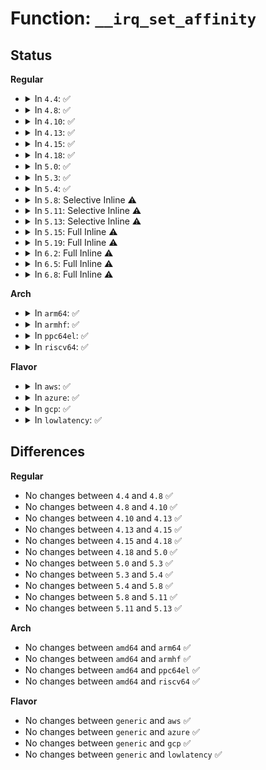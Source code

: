 # Function: <code>__irq_set_affinity</code>

## Status
<b>Regular</b>
<ul>
<li>
<details>
<summary>In <code>4.4</code>: ✅</summary>

```c
int __irq_set_affinity(unsigned int irq, const struct cpumask *mask, bool force);
```

**Collision:** Unique Global

**Inline:** No

**Transformation:** False

**Instances:**

```
In kernel/irq/manage.c (ffffffff810dc190)
Location: kernel/irq/manage.c:236
Inline: False
Direct callers:
  - arch/x86/kernel/hpet.c:hpet_resume
  - arch/x86/kernel/hpet.c:hpet_work
  - kernel/irq/manage.c:irq_set_affinity_hint
  - kernel/time/tick-common.c:tick_setup_device
  - kernel/time/tick-broadcast.c:tick_broadcast_set_event
  - drivers/xen/events/events_base.c:rebind_evtchn_irq
```
**Symbols:**

```
ffffffff810dc190-ffffffff810dc1f8: __irq_set_affinity (STB_GLOBAL)
```
</details>
</li>
<li>
<details>
<summary>In <code>4.8</code>: ✅</summary>

```c
int __irq_set_affinity(unsigned int irq, const struct cpumask *mask, bool force);
```

**Collision:** Unique Global

**Inline:** No

**Transformation:** False

**Instances:**

```
In kernel/irq/manage.c (ffffffff810e18a0)
Location: kernel/irq/manage.c:249
Inline: False
Direct callers:
  - arch/x86/kernel/hpet.c:hpet_work
  - arch/x86/kernel/hpet.c:hpet_resume
  - kernel/irq/manage.c:irq_set_affinity_hint
  - kernel/time/tick-common.c:tick_setup_device
  - kernel/time/tick-broadcast.c:tick_broadcast_set_event
  - drivers/xen/events/events_base.c:rebind_evtchn_irq
```
**Symbols:**

```
ffffffff810e18a0-ffffffff810e1908: __irq_set_affinity (STB_GLOBAL)
```
</details>
</li>
<li>
<details>
<summary>In <code>4.10</code>: ✅</summary>

```c
int __irq_set_affinity(unsigned int irq, const struct cpumask *mask, bool force);
```

**Collision:** Unique Global

**Inline:** No

**Transformation:** False

**Instances:**

```
In kernel/irq/manage.c (ffffffff810e81f0)
Location: kernel/irq/manage.c:249
Inline: False
Direct callers:
  - arch/x86/kernel/hpet.c:hpet_work
  - arch/x86/kernel/hpet.c:hpet_msi_resume
  - kernel/irq/manage.c:irq_set_affinity_hint
  - kernel/time/tick-common.c:tick_setup_device
  - kernel/time/tick-broadcast.c:tick_broadcast_set_event
  - drivers/xen/events/events_base.c:rebind_evtchn_irq
```
**Symbols:**

```
ffffffff810e81f0-ffffffff810e8258: __irq_set_affinity (STB_GLOBAL)
```
</details>
</li>
<li>
<details>
<summary>In <code>4.13</code>: ✅</summary>

```c
int __irq_set_affinity(unsigned int irq, const struct cpumask *mask, bool force);
```

**Collision:** Unique Global

**Inline:** No

**Transformation:** False

**Instances:**

```
In kernel/irq/manage.c (ffffffff810e7610)
Location: kernel/irq/manage.c:223
Inline: False
Direct callers:
  - arch/x86/kernel/hpet.c:hpet_work
  - kernel/irq/manage.c:irq_set_affinity_hint
  - kernel/time/tick-common.c:tick_setup_device
  - kernel/time/tick-broadcast.c:tick_broadcast_set_event
  - drivers/xen/events/events_base.c:rebind_evtchn_irq
```
**Symbols:**

```
ffffffff810e7610-ffffffff810e7678: __irq_set_affinity (STB_GLOBAL)
```
</details>
</li>
<li>
<details>
<summary>In <code>4.15</code>: ✅</summary>

```c
int __irq_set_affinity(unsigned int irq, const struct cpumask *mask, bool force);
```

**Collision:** Unique Global

**Inline:** No

**Transformation:** False

**Instances:**

```
In kernel/irq/manage.c (ffffffff810ef990)
Location: kernel/irq/manage.c:240
Inline: False
Direct callers:
  - arch/x86/kernel/hpet.c:hpet_work
  - kernel/irq/manage.c:irq_set_affinity_hint
  - kernel/time/tick-common.c:tick_setup_device
  - kernel/time/tick-broadcast.c:tick_broadcast_set_event
  - drivers/xen/events/events_base.c:rebind_evtchn_irq
```
**Symbols:**

```
ffffffff810ef990-ffffffff810ef9f8: __irq_set_affinity (STB_GLOBAL)
```
</details>
</li>
<li>
<details>
<summary>In <code>4.18</code>: ✅</summary>

```c
int __irq_set_affinity(unsigned int irq, const struct cpumask *mask, bool force);
```

**Collision:** Unique Global

**Inline:** No

**Transformation:** False

**Instances:**

```
In kernel/irq/manage.c (ffffffff810f7dc0)
Location: kernel/irq/manage.c:273
Inline: False
Direct callers:
  - arch/x86/kernel/hpet.c:hpet_work
  - kernel/irq/manage.c:irq_set_affinity_hint
  - kernel/time/tick-broadcast.c:tick_broadcast_set_event
  - drivers/xen/events/events_base.c:rebind_evtchn_irq
```
**Symbols:**

```
ffffffff810f7dc0-ffffffff810f7e28: __irq_set_affinity (STB_GLOBAL)
```
</details>
</li>
<li>
<details>
<summary>In <code>5.0</code>: ✅</summary>

```c
int __irq_set_affinity(unsigned int irq, const struct cpumask *mask, bool force);
```

**Collision:** Unique Global

**Inline:** No

**Transformation:** False

**Instances:**

```
In kernel/irq/manage.c (ffffffff81103510)
Location: kernel/irq/manage.c:273
Inline: False
Direct callers:
  - arch/x86/kernel/hpet.c:hpet_work
  - kernel/irq/manage.c:irq_set_affinity_hint
  - kernel/time/tick-broadcast.c:tick_broadcast_set_event
  - drivers/xen/events/events_base.c:rebind_evtchn_irq
```
**Symbols:**

```
ffffffff81103510-ffffffff81103578: __irq_set_affinity (STB_GLOBAL)
```
</details>
</li>
<li>
<details>
<summary>In <code>5.3</code>: ✅</summary>

```c
int __irq_set_affinity(unsigned int irq, const struct cpumask *mask, bool force);
```

**Collision:** Unique Global

**Inline:** No

**Transformation:** False

**Instances:**

```
In kernel/irq/manage.c (ffffffff8110bf20)
Location: kernel/irq/manage.c:300
Inline: False
Direct callers:
  - arch/x86/kernel/hpet.c:hpet_cpuhp_online
  - kernel/irq/manage.c:irq_set_affinity_hint
  - kernel/time/tick-broadcast.c:tick_broadcast_set_event
  - drivers/xen/events/events_base.c:rebind_evtchn_irq
```
**Symbols:**

```
ffffffff8110bf20-ffffffff8110bf8b: __irq_set_affinity (STB_GLOBAL)
```
</details>
</li>
<li>
<details>
<summary>In <code>5.4</code>: ✅</summary>

```c
int __irq_set_affinity(unsigned int irq, const struct cpumask *mask, bool force);
```

**Collision:** Unique Global

**Inline:** No

**Transformation:** False

**Instances:**

```
In kernel/irq/manage.c (ffffffff81118350)
Location: kernel/irq/manage.c:304
Inline: False
Direct callers:
  - arch/x86/kernel/hpet.c:hpet_cpuhp_online
  - kernel/irq/manage.c:irq_set_affinity_hint
  - kernel/time/tick-broadcast.c:tick_broadcast_set_event
  - drivers/xen/events/events_base.c:rebind_evtchn_irq
```
**Symbols:**

```
ffffffff81118350-ffffffff811183bb: __irq_set_affinity (STB_GLOBAL)
```
</details>
</li>
<li>
<details>
<summary>In <code>5.8</code>: Selective Inline ⚠️</summary>

```c
int __irq_set_affinity(unsigned int irq, const struct cpumask *mask, bool force);
```

**Collision:** Unique Global

**Inline:** Selective

**Transformation:** False

**Instances:**

```
In kernel/irq/manage.c (ffffffff81123c79)
Location: kernel/irq/manage.c:380
Inline: True
Inline callers:
  - kernel/irq/manage.c:irq_set_affinity_hint
Direct callers:
  - kernel/time/tick-common.c:tick_setup_device
  - kernel/time/tick-broadcast.c:tick_broadcast_set_event
  - drivers/xen/events/events_base.c:rebind_evtchn_irq
```
**Symbols:**

```
ffffffff81123ce0-ffffffff81123d4b: __irq_set_affinity (STB_GLOBAL)
```
</details>
</li>
<li>
<details>
<summary>In <code>5.11</code>: Selective Inline ⚠️</summary>

```c
int __irq_set_affinity(unsigned int irq, const struct cpumask *mask, bool force);
```

**Collision:** Unique Global

**Inline:** Selective

**Transformation:** False

**Instances:**

```
In kernel/irq/manage.c (ffffffff8111fac9)
Location: kernel/irq/manage.c:450
Inline: True
Inline callers:
  - kernel/irq/manage.c:irq_set_affinity_hint
Direct callers:
  - kernel/time/tick-common.c:tick_setup_device
  - kernel/time/tick-broadcast.c:tick_broadcast_set_event
```
**Symbols:**

```
ffffffff8111fb40-ffffffff8111fbab: __irq_set_affinity (STB_GLOBAL)
```
</details>
</li>
<li>
<details>
<summary>In <code>5.13</code>: Selective Inline ⚠️</summary>

```c
int __irq_set_affinity(unsigned int irq, const struct cpumask *mask, bool force);
```

**Collision:** Unique Global

**Inline:** Selective

**Transformation:** False

**Instances:**

```
In kernel/irq/manage.c (ffffffff8111fd79)
Location: kernel/irq/manage.c:450
Inline: True
Inline callers:
  - kernel/irq/manage.c:irq_set_affinity_hint
Direct callers:
  - arch/x86/kernel/hpet.c:hpet_cpuhp_online
  - kernel/time/tick-common.c:tick_setup_device
  - kernel/time/tick-broadcast.c:tick_broadcast_set_event
```
**Symbols:**

```
ffffffff8111fdf0-ffffffff8111fe5b: __irq_set_affinity (STB_GLOBAL)
```
</details>
</li>
<li>
<details>
<summary>In <code>5.15</code>: Full Inline ⚠️</summary>

**Collision:** Unique Static

**Inline:** Full

**Transformation:** False

**Instances:**

```
In kernel/irq/manage.c (ffffffff81140219)
Location: kernel/irq/manage.c:443
Inline: True
Inline callers:
  - kernel/irq/manage.c:irq_set_affinity_hint
  - kernel/irq/manage.c:irq_force_affinity
  - kernel/irq/manage.c:irq_set_affinity
```
</details>
</li>
<li>
<details>
<summary>In <code>5.19</code>: Full Inline ⚠️</summary>

**Collision:** Unique Static

**Inline:** Full

**Transformation:** False

**Instances:**

```
In kernel/irq/manage.c (ffffffff81163b86)
Location: kernel/irq/manage.c:458
Inline: True
Inline callers:
  - kernel/irq/manage.c:__irq_apply_affinity_hint
  - kernel/irq/manage.c:irq_force_affinity
  - kernel/irq/manage.c:irq_set_affinity
```
</details>
</li>
<li>
<details>
<summary>In <code>6.2</code>: Full Inline ⚠️</summary>

**Collision:** Unique Static

**Inline:** Full

**Transformation:** False

**Instances:**

```
In kernel/irq/manage.c (ffffffff81197866)
Location: kernel/irq/manage.c:450
Inline: True
Inline callers:
  - kernel/irq/manage.c:__irq_apply_affinity_hint
  - kernel/irq/manage.c:irq_force_affinity
  - kernel/irq/manage.c:irq_set_affinity
```
</details>
</li>
<li>
<details>
<summary>In <code>6.5</code>: Full Inline ⚠️</summary>

**Collision:** Unique Static

**Inline:** Full

**Transformation:** False

**Instances:**

```
In kernel/irq/manage.c (ffffffff811a9526)
Location: kernel/irq/manage.c:453
Inline: True
Inline callers:
  - kernel/irq/manage.c:__irq_apply_affinity_hint
  - kernel/irq/manage.c:irq_force_affinity
  - kernel/irq/manage.c:irq_set_affinity
```
</details>
</li>
<li>
<details>
<summary>In <code>6.8</code>: Full Inline ⚠️</summary>

**Collision:** Unique Static

**Inline:** Full

**Transformation:** False

**Instances:**

```
In kernel/irq/manage.c (ffffffff811b9086)
Location: kernel/irq/manage.c:455
Inline: True
Inline callers:
  - kernel/irq/manage.c:__irq_apply_affinity_hint
  - kernel/irq/manage.c:irq_force_affinity
  - kernel/irq/manage.c:irq_set_affinity
```
</details>
</li>
</ul>
<b>Arch</b>
<ul>
<li>
<details>
<summary>In <code>arm64</code>: ✅</summary>

```c
int __irq_set_affinity(unsigned int irq, const struct cpumask *mask, bool force);
```

**Collision:** Unique Global

**Inline:** No

**Transformation:** False

**Instances:**

```
In kernel/irq/manage.c (ffff80001017ab48)
Location: kernel/irq/manage.c:304
Inline: False
Direct callers:
  - virt/kvm/arm/vgic/vgic-v4.c:vgic_v4_flush_hwstate
  - kernel/irq/manage.c:irq_set_affinity_hint
  - kernel/time/tick-broadcast.c:tick_broadcast_set_event
  - drivers/irqchip/irq-ls-scfg-msi.c:ls_scfg_msi_probe
  - drivers/pci/controller/pci-xgene-msi.c:xgene_msi_hwirq_alloc
  - drivers/pci/controller/pcie-iproc-msi.c:iproc_msi_init
  - drivers/soc/fsl/qbman/bman_portal.c:bman_online_cpu
  - drivers/soc/fsl/qbman/bman_portal.c:bman_offline_cpu
  - drivers/soc/fsl/qbman/qman_portal.c:qman_online_cpu
  - drivers/soc/fsl/qbman/qman_portal.c:qman_offline_cpu
  - drivers/soc/fsl/qbman/bman.c:bman_create_portal
  - drivers/soc/fsl/qbman/qman.c:qman_create_portal
  - drivers/xen/events/events_base.c:rebind_evtchn_irq
  - drivers/perf/arm_pmu.c:armpmu_request_irq
  - drivers/perf/hisilicon/hisi_uncore_pmu.c:hisi_uncore_pmu_offline_cpu
  - drivers/perf/hisilicon/hisi_uncore_pmu.c:hisi_uncore_pmu_online_cpu
  - drivers/perf/qcom_l2_pmu.c:l2cache_pmu_offline_cpu
  - drivers/perf/qcom_l2_pmu.c:l2cache_pmu_online_cpu
  - drivers/perf/xgene_pmu.c:xgene_pmu_offline_cpu
```
**Symbols:**

```
ffff80001017ab48-ffff80001017ac1c: __irq_set_affinity (STB_GLOBAL)
```
</details>
</li>
<li>
<details>
<summary>In <code>armhf</code>: ✅</summary>

```c
int __irq_set_affinity(unsigned int irq, const struct cpumask *mask, bool force);
```

**Collision:** Unique Global

**Inline:** No

**Transformation:** False

**Instances:**

```
In kernel/irq/manage.c (c03cbdc4)
Location: kernel/irq/manage.c:304
Inline: False
Direct callers:
  - kernel/irq/manage.c:irq_set_affinity_hint
  - kernel/time/tick-common.c:tick_setup_device
  - kernel/time/tick-broadcast.c:tick_broadcast_set_event
  - drivers/clocksource/timer-tegra.c:tegra_timer_setup
  - drivers/clocksource/exynos_mct.c:exynos4_mct_starting_cpu
  - drivers/perf/arm_pmu.c:armpmu_request_irq
```
**Symbols:**

```
c03cbdc4-c03cbe2c: __irq_set_affinity (STB_GLOBAL)
```
</details>
</li>
<li>
<details>
<summary>In <code>ppc64el</code>: ✅</summary>

```c
int __irq_set_affinity(unsigned int irq, const struct cpumask *mask, bool force);
```

**Collision:** Unique Global

**Inline:** No

**Transformation:** False

**Instances:**

```
In kernel/irq/manage.c (c0000000001d50b0)
Location: kernel/irq/manage.c:304
Inline: False
Direct callers:
  - arch/powerpc/sysdev/xics/xics-common.c:xics_migrate_irqs_away
  - kernel/irq/manage.c:irq_set_affinity_hint
  - kernel/time/tick-broadcast.c:tick_broadcast_set_event
```
**Symbols:**

```
c0000000001d50b0-c0000000001d515c: __irq_set_affinity (STB_GLOBAL)
```
</details>
</li>
<li>
<details>
<summary>In <code>riscv64</code>: ✅</summary>

```c
int __irq_set_affinity(unsigned int irq, const struct cpumask *mask, bool force);
```

**Collision:** Unique Global

**Inline:** No

**Transformation:** False

**Instances:**

```
In kernel/irq/manage.c (ffffffe000114908)
Location: kernel/irq/manage.c:304
Inline: False
Direct callers:
  - kernel/irq/manage.c:irq_set_affinity_hint
```
**Symbols:**

```
ffffffe000114908-ffffffe00011497c: __irq_set_affinity (STB_GLOBAL)
```
</details>
</li>
</ul>
<b>Flavor</b>
<ul>
<li>
<details>
<summary>In <code>aws</code>: ✅</summary>

```c
int __irq_set_affinity(unsigned int irq, const struct cpumask *mask, bool force);
```

**Collision:** Unique Global

**Inline:** No

**Transformation:** False

**Instances:**

```
In kernel/irq/manage.c (ffffffff81110930)
Location: kernel/irq/manage.c:304
Inline: False
Direct callers:
  - arch/x86/kernel/hpet.c:hpet_cpuhp_online
  - kernel/irq/manage.c:irq_set_affinity_hint
  - kernel/time/tick-broadcast.c:tick_broadcast_set_event
  - drivers/xen/events/events_base.c:rebind_evtchn_irq
```
**Symbols:**

```
ffffffff81110930-ffffffff8111099b: __irq_set_affinity (STB_GLOBAL)
```
</details>
</li>
<li>
<details>
<summary>In <code>azure</code>: ✅</summary>

```c
int __irq_set_affinity(unsigned int irq, const struct cpumask *mask, bool force);
```

**Collision:** Unique Global

**Inline:** No

**Transformation:** False

**Instances:**

```
In kernel/irq/manage.c (ffffffff81101660)
Location: kernel/irq/manage.c:304
Inline: False
Direct callers:
  - arch/x86/kernel/hpet.c:hpet_cpuhp_online
  - kernel/irq/manage.c:irq_set_affinity_hint
  - kernel/time/tick-broadcast.c:tick_broadcast_set_event
```
**Symbols:**

```
ffffffff81101660-ffffffff811016cb: __irq_set_affinity (STB_GLOBAL)
```
</details>
</li>
<li>
<details>
<summary>In <code>gcp</code>: ✅</summary>

```c
int __irq_set_affinity(unsigned int irq, const struct cpumask *mask, bool force);
```

**Collision:** Unique Global

**Inline:** No

**Transformation:** False

**Instances:**

```
In kernel/irq/manage.c (ffffffff8110e820)
Location: kernel/irq/manage.c:304
Inline: False
Direct callers:
  - arch/x86/kernel/hpet.c:hpet_cpuhp_online
  - kernel/irq/manage.c:irq_set_affinity_hint
  - kernel/time/tick-broadcast.c:tick_broadcast_set_event
  - drivers/xen/events/events_base.c:rebind_evtchn_irq
```
**Symbols:**

```
ffffffff8110e820-ffffffff8110e88b: __irq_set_affinity (STB_GLOBAL)
```
</details>
</li>
<li>
<details>
<summary>In <code>lowlatency</code>: ✅</summary>

```c
int __irq_set_affinity(unsigned int irq, const struct cpumask *mask, bool force);
```

**Collision:** Unique Global

**Inline:** No

**Transformation:** False

**Instances:**

```
In kernel/irq/manage.c (ffffffff81119d50)
Location: kernel/irq/manage.c:304
Inline: False
Direct callers:
  - arch/x86/kernel/hpet.c:hpet_cpuhp_online
  - kernel/irq/manage.c:irq_set_affinity_hint
  - kernel/time/tick-broadcast.c:tick_broadcast_set_event
  - drivers/xen/events/events_base.c:rebind_evtchn_irq
```
**Symbols:**

```
ffffffff81119d50-ffffffff81119dbb: __irq_set_affinity (STB_GLOBAL)
```
</details>
</li>
</ul>

## Differences
<b>Regular</b>
<ul>
<li>
No changes between <code>4.4</code> and <code>4.8</code> ✅
</li>
<li>
No changes between <code>4.8</code> and <code>4.10</code> ✅
</li>
<li>
No changes between <code>4.10</code> and <code>4.13</code> ✅
</li>
<li>
No changes between <code>4.13</code> and <code>4.15</code> ✅
</li>
<li>
No changes between <code>4.15</code> and <code>4.18</code> ✅
</li>
<li>
No changes between <code>4.18</code> and <code>5.0</code> ✅
</li>
<li>
No changes between <code>5.0</code> and <code>5.3</code> ✅
</li>
<li>
No changes between <code>5.3</code> and <code>5.4</code> ✅
</li>
<li>
No changes between <code>5.4</code> and <code>5.8</code> ✅
</li>
<li>
No changes between <code>5.8</code> and <code>5.11</code> ✅
</li>
<li>
No changes between <code>5.11</code> and <code>5.13</code> ✅
</li>
</ul>
<b>Arch</b>
<ul>
<li>
No changes between <code>amd64</code> and <code>arm64</code> ✅
</li>
<li>
No changes between <code>amd64</code> and <code>armhf</code> ✅
</li>
<li>
No changes between <code>amd64</code> and <code>ppc64el</code> ✅
</li>
<li>
No changes between <code>amd64</code> and <code>riscv64</code> ✅
</li>
</ul>
<b>Flavor</b>
<ul>
<li>
No changes between <code>generic</code> and <code>aws</code> ✅
</li>
<li>
No changes between <code>generic</code> and <code>azure</code> ✅
</li>
<li>
No changes between <code>generic</code> and <code>gcp</code> ✅
</li>
<li>
No changes between <code>generic</code> and <code>lowlatency</code> ✅
</li>
</ul>
